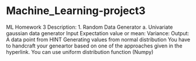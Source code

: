 # Machine_Learning-project3
ML Homework 3 Description: 1. Random Data Generator a. Univariate gaussian data generator Input Expectation value or mean: Variance: Output: A data point from HINT Generating values from normal distribution You have to handcraft your geneartor based on one of the approaches given in the hyperlink. You can use uniform distribution function (Numpy)
